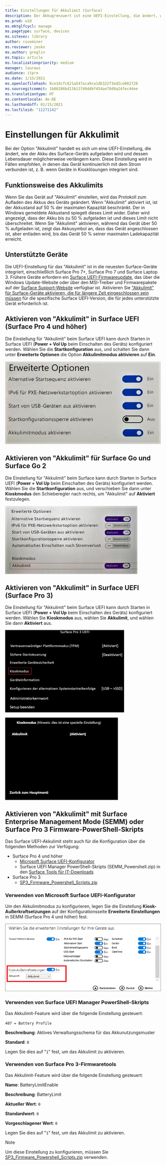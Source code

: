 ```yaml
---
title: Einstellungen für Akkulimit (Surface)
description: Der Akkugrenzwert ist eine UEFI-Einstellung, die ändert, wie der Akku des Surface-Geräts aufgeladen wird und dessen Lebensdauer möglicherweise verlängern kann.
ms.prod: w10
ms.mktglfcycl: manage
ms.pagetype: surface, devices
ms.sitesec: library
author: coveminer
ms.reviewer: jesko
ms.author: greglin
ms.topic: article
ms.localizationpriority: medium
manager: laurawi
audience: itpro
ms.date: 1/15/2021
ms.openlocfilehash: 8ce1dcfc621a547aca9ca1db322f3ed2ce082728
ms.sourcegitcommit: 1b86286bd13b13749ddbf454ae78d9a24fec44ee
ms.translationtype: HT
ms.contentlocale: de-DE
ms.lasthandoff: 01/15/2021
ms.locfileid: "11271142"
---
```

# Einstellungen für Akkulimit

Bei der Option "Akkulimit" handelt es sich um eine UEFI-Einstellung, die ändert, wie der Akku des Surface-Geräts aufgeladen wird und dessen Lebensdauer möglicherweise verlängern kann. Diese Einstellung wird in Fällen empfohlen, in denen das Gerät kontinuierlich mit dem Strom verbunden ist, z. B. wenn Geräte in Kiosklösungen integriert sind.  

## Funktionsweise des Akkulimits

Wenn Sie das Gerät auf "Akkulimit" einstellen, wird das Protokoll zum Aufladen des Akkus des Geräts geändert. Wenn "Akkulimit" aktiviert ist, ist der Akkustand auf 50 % der maximalen Kapazität beschränkt. Der in Windows gemeldete Akkustand spiegelt dieses Limit wider. Daher wird angezeigt, dass der Akku bis zu 50 % aufgeladen ist und dieses Limit nicht überschreitet. Wenn Sie "Akkulimit" aktivieren, während das Gerät über 50 % aufgeladen ist, zeigt das Akkusymbol an, dass das Gerät angeschlossen ist, aber entladen wird, bis das Gerät 50 % seiner maximalen Ladekapazität erreicht.  

## Unterstützte Geräte

Die UEFI-Einstellung für das "Akkulimit" ist in die neuesten Surface-Geräte integriert, einschließlich Surface Pro 7+, Surface Pro 7 und Surface Laptop 3. Frühere Geräte erfordern ein [Surface UEFI-Firmwareupdate](manage-surface-driver-and-firmware-updates.md), das über die Windows Update-Website oder über den MSI-Treiber und Firmwarepakete auf der [Surface Support-Website](https://support.microsoft.com/help/4023482/surface-download-drivers-and-firmware-for-surface) verfügbar ist. Aktivieren Sie ["Akkulimit" für Surface-Geräte aktivieren, die für längere Zeit eingeschlossen sein müssen](https://support.microsoft.com/help/4464941) für die spezifische Surface UEFI-Version, die für jedes unterstützte Gerät erforderlich ist. 

## Aktivieren von "Akkulimit" in Surface UEFI (Surface Pro 4 und höher)

Die Einstellung für "Akkulimit" beim Surface UEFI kann durch Starten in Surface UEFI (**Power + Vol Up** beim Einschalten des Geräts) konfiguriert werden. Wählen Sie die **Startkonfiguration** aus, und schalten Sie dann unter **Erweiterte Optionen** die Option **Akkulimitmodus aktivieren** auf **Ein**.  

![Erweiterte Optionen für Akkulimit](images/enable-bl.png) 

## Aktivieren von "Akkulimit" für Surface Go und Surface Go 2
Die Einstellung für "Akkulimit" beim Surface kann durch Starten in Surface UEFI (**Power + Vol Up** beim Einschalten des Geräts) konfiguriert werden. Wählen Sie die **Startkonfiguration** aus, und verschieben Sie dann unter **Kioskmodus** den Schieberegler nach rechts, um "Akkulimit" auf **Aktiviert** festzulegen.  

![Kioskmodus-Akkulimit in Surface Go](images/go-batterylimit.png) 

## Aktivieren von "Akkulimit" in Surface UEFI (Surface Pro 3)

Die Einstellung für "Akkulimit" beim Surface UEFI kann durch Starten in Surface UEFI (**Power + Vol Up** beim Einschalten des Geräts) konfiguriert werden. Wählen Sie **Kioskmodus** aus, wählen Sie **Akkulimit**, und wählen Sie dann **Aktiviert** aus.

![Screenshot der erweiterten Optionen](images/enable-bl-sp3.png) 

![Erweiterte Optionen](images/enable-bl-sp3-2.png) 

## Aktivieren von "Akkulimit" mit Surface Enterprise Management Mode (SEMM) oder Surface Pro 3 Firmware-PowerShell-Skripts

Das Surface UEFI-Akkulimit steht auch für die Konfiguration über die folgenden Methoden zur Verfügung:

- Surface Pro 4 und höher 
    - [Microsoft Surface UEFI-Konfigurator](https://docs.microsoft.com/surface/surface-enterprise-management-mode)  
    - Surface UEFI Manager PowerShell-Skripts (SEMM_Powershell.zip) in den [Surface Tools für IT-Downloads](https://www.microsoft.com/download/details.aspx?id=46703)
- Surface Pro 3 
    - [SP3_Firmware_Powershell_Scripts.zip](https://www.microsoft.com/download/details.aspx?id=46703)

### Verwenden von Microsoft Surface UEFI-Konfigurator

Um den Akkulimitmodus zu konfigurieren, legen Sie die Einstellung **Kiosk-Außerkraftsetzungen** auf der Konfigurationsseite **Erweiterte Einstellungen** in SEMM (Surface Pro 4 und höher) fest.

![Screenshot der erweiterten Einstellungen](images/semm-bl.png)

### Verwenden von Surface UEFI Manager PowerShell-Skripts

Das Akkulimit-Feature wird über die folgende Einstellung gesteuert:  

`407 = Battery Profile`

**Beschreibung**: Aktives Verwaltungsschema für das Akkunutzungsmuster

**Standard**:  `0` 

Legen Sie dies auf "`1`" fest, um das Akkulimit zu aktivieren.

### Verwenden von Surface Pro 3-Firmwaretools

Das Akkulimit-Feature wird über die folgende Einstellung gesteuert:  

**Name**: BatteryLimitEnable

**Beschreibung**: BatteryLimit

**Aktueller Wert**:  `0` 

**Standardwert**: `0`

**Vorgeschlagener Wert**: `0` 

Legen Sie dies auf "`1`" fest, um das Akkulimit zu aktivieren.

>[!NOTE]
>Um diese Einstellung zu konfigurieren, müssen Sie [SP3_Firmware_Powershell_Scripts.zip](https://www.microsoft.com/download/details.aspx?id=46703) verwenden. 

